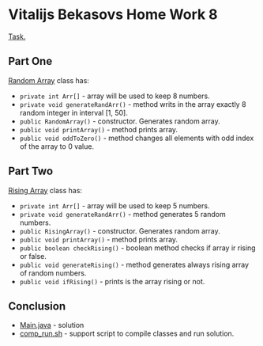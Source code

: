 # Vitalijs Bekasovs Home Work 8

[Task.](https://docs.google.com/document/d/1n5rMMCHz7zy2ifA8zBaBMCcJwTwH5nzhOAeaNw6XFWY/edit)

## Part One

[Random Array](methods/RandomArray.java) class has:
* `private int Arr[]` - array will be used to keep 8 numbers.
* `private void generateRandArr()` - method writs in the array exactly 8 random integer in interval [1, 50].
* `public RandomArray()` - constructor. Generates random array.
* `public void printArray()` - method prints array.
* `public void oddToZero()` - method changes all elements with odd index of the array to 0 value.

## Part Two

[Rising Array](methods/RisingArray.java) class has:
* `private int Arr[]` - array will be used to keep 5 numbers.
* `private void generateRandArr()` - method generates 5 random numbers.
* `public RisingArray()` - constructor. Generates random array.
* `public void printArray()` - method prints array.
* `public boolean checkRising()` - boolean method checks if array ir rising or false.
* `public void generateRising()` - method generates always rising array of random numbers.
* `public void ifRising()` - prints is the array rising or not.

## Conclusion
* [Main.java](Main.java) - solution
* [comp_run.sh](comp_run.sh) - support script to compile classes and run solution.
